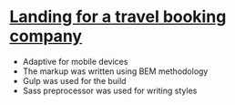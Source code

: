 <h1><a href="https://dimariia.github.io/travel/">Landing for a travel booking company</a></h1>


<ul>
<li>Adaptive for mobile devices</li>
<li>The markup was written using BEM methodology</li>
<li>Gulp was used for the build</li>
<li>Sass preprocessor was used for writing styles</li>
</ul>

